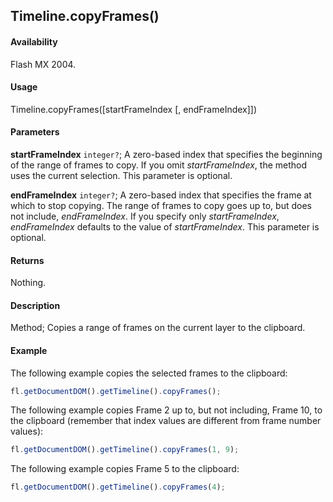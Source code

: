 ## Timeline.copyFrames()

#### Availability

Flash MX 2004.

#### Usage

Timeline.copyFrames([startFrameIndex [, endFrameIndex]])

#### Parameters

**startFrameIndex** `integer?`; A zero-based index that specifies the beginning of the range of frames to copy. If you omit
*startFrameIndex*, the method uses the current selection. This parameter is optional.

**endFrameIndex** `integer?`; A zero-based index that specifies the frame at which to stop copying. The range of frames to copy goes up to, but does not include, *endFrameIndex*. If you specify only *startFrameIndex*, *endFrameIndex* defaults to the value of *startFrameIndex*. This parameter is optional.

#### Returns

Nothing.

#### Description

Method; Copies a range of frames on the current layer to the clipboard.

#### Example

The following example copies the selected frames to the clipboard:

```javascript
fl.getDocumentDOM().getTimeline().copyFrames();
```

The following example copies Frame 2 up to, but not including, Frame 10, to the clipboard (remember that index values are different from frame number values):

```javascript
fl.getDocumentDOM().getTimeline().copyFrames(1, 9);
```

The following example copies Frame 5 to the clipboard:

```javascript
fl.getDocumentDOM().getTimeline().copyFrames(4);
```
